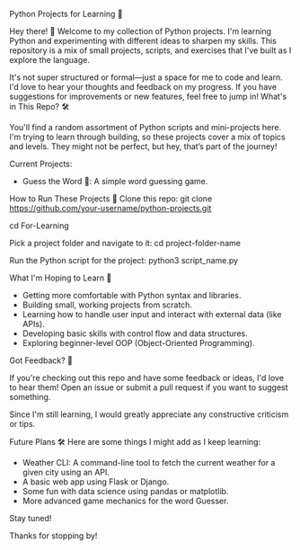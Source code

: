 Python Projects for Learning 🐍

Hey there! 👋 Welcome to my collection of Python projects. I'm learning Python and experimenting with different ideas to sharpen my skills. This repository is a mix of small projects, scripts, and exercises that I've built as I explore the language.

It's not super structured or formal—just a space for me to code and learn. I'd love to hear your thoughts and feedback on my progress. If you have suggestions for improvements or new features, feel free to jump in!
What's in This Repo? 🛠️

You'll find a random assortment of Python scripts and mini-projects here. I'm trying to learn through building, so these projects cover a mix of topics and levels. They might not be perfect, but hey, that’s part of the journey!

Current Projects:
    
- Guess the Word 🎲: A simple word guessing game.

    

How to Run These Projects 🚀
  Clone this repo:
  git clone https://github.com/your-username/python-projects.git
     
 cd For-Learning

Pick a project folder and navigate to it:
cd project-folder-name

Run the Python script for the project:
    python3 script_name.py

What I'm Hoping to Learn 🧠
- Getting more comfortable with Python syntax and libraries.
- Building small, working projects from scratch.
- Learning how to handle user input and interact with external data (like APIs).
- Developing basic skills with control flow and data structures.
- Exploring beginner-level OOP (Object-Oriented Programming).

Got Feedback? 💬

If you're checking out this repo and have some feedback or ideas, I'd love to hear them! Open an issue or submit a pull request if you want to suggest something.

Since I'm still learning, I would greatly appreciate any constructive criticism or tips.

Future Plans 🛠️
Here are some things I might add as I keep learning:      
- Weather CLI: A command-line tool to fetch the current weather for a given city using an API.
- A basic web app using Flask or Django. 
- Some fun with data science using pandas or matplotlib.
- More advanced game mechanics for the word Guesser.

Stay tuned!

Thanks for stopping by!
